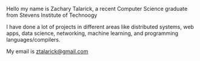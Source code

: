 Hello my name is Zachary Talarick, a recent Computer Science graduate from Stevens Institute of Technoogy

I have done a lot of projects in different areas like distributed systems, web apps, data science, networking, machine learning, and programming languages/compilers.

My email is ztalarick@gmail.com

